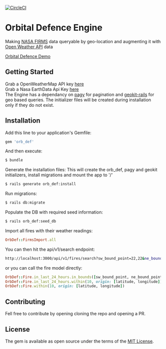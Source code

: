 [![CircleCI](https://circleci.com/gh/flippakitten/orbital_defence_engine/tree/master.svg?style=svg)](https://circleci.com/gh/flippakitten/orbital_defence_engine/tree/master)

# Orbital Defence Engine
Making [NASA FIRMS](https://nrt4.modaps.eosdis.nasa.gov/) data queryable by geo-location and augmenting it with [Open Weather API](https://openweathermap.org) data

[Orbital Defence Demo](https://github.com/flippakitten/orbital_defence_demo)

## Getting Started
Grab a OpenWeatherMap API key [here](https://openweathermap.org/appid)  
Grab a Nasa EarthData Api Key [here](https://nrt4.modaps.eosdis.nasa.gov/help/downloads#appkeys)  
The Engine has a dependancy on [pagy](https://github.com/ddnexus/pagy) for pagination 
and [geokit-rails](https://github.com/geokit/geokit-rails) for geo based queries.
The initializer files will be created during installation only if they do not exist.

## Installation
Add this line to your application's Gemfile:

```ruby
gem 'orb_def'
```

And then execute:
```bash
$ bundle
```

Generate the installation files:
This will create the orb_def, pagy and geokit initializers, install migrations and mount the app to '/' 
```bash
$ rails generate orb_def:install
```

Run migrations:
```bash
$ rails db:migrate
```

Populate the DB with required seed information:
```bash
$ rails orb_def:seed_db
```

Import all fires with their weather readings:
```ruby
OrbDef::FirmsImport.all
```

You can then hit the api/v1/search endpoint:
```bash
http://localhost:3000/api/v1/fires/search?sw_bound_point=22,22&ne_bound_point=22.325,23.345345&page=1
```

or you can call the fire model directly:
```ruby
OrbDef::Fire.in_last_24_hours.in_bounds([sw_bound_point, ne_bound_point])
OrbDef::Fire.in_last_24_hours.within(10, origin: [latitude, longitude])
OrbDef::Fire.within(10, origin: [latitude, longitude])
```
## Contributing
Fell free to contribute by opening cloning the repo and opening a PR.

## License
The gem is available as open source under the terms of the [MIT License](https://opensource.org/licenses/MIT).
